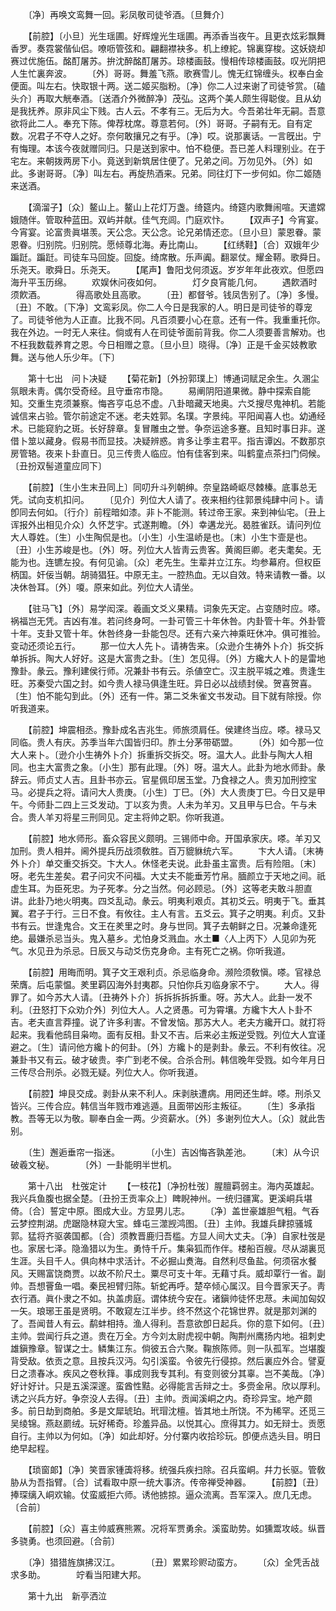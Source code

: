 <!-- { "loadSidebar": true } -->
　　〔净〕再唤文鸾舞一回。彩凤敬司徒爷酒。〔旦舞介〕 

　　【前腔】〔小旦〕光生瑶圃。好辉煌光生瑶圃。再添香当夜午。且更衣炫彩飘舞香罗。奏霓裳偕仙侣。嘹呖管弦和。翩翻襟袂多。机上缭紽。锦裏穿梭。这妖娆却赛过优施伍。酩酊屠苏。拚沈醉酩酊屠苏。琼楼画鼓。慢相传琼楼画鼓。叹光阴把人生忙裏奔波。 
　　〔外〕哥哥。舞羞飞燕。歌赛雪儿。愧无红锦缠头。权奉白金便面。叫左右。快取银十两。送二姬买脂粉。〔净〕你二人过来谢了司徒爷赏。〔磕头介〕再取大觥奉酒。〔送酒介外微醉净〕茂弘。这两个美人颇生得聪俊。且从幼是我抚养。原非风尘下贱。古人云。不孝有三。无后为大。今吾弟壮年无嗣。吾意欲将此二人。奉充下陈。俾荐枕席。尊意若何。〔外〕哥哥。子嗣有无。自有定数。况君子不夺人之好。奈何敢攘兄之有乎。〔净〕哎。说那裏话。一言旣出。宁有悔理。本该今夜就赠同归。只是送到家中。怕不稳便。吾已差人料理别业。在于宅左。来朝拨两房下小。竟送到新筑居住便了。兄弟之间。万勿见外。〔外〕如此。多谢哥哥。〔净〕叫左右。再旋热酒来。兄弟。同往灯下一步何如。你二姬随来送酒。 

　　【滴溜子】〔众〕鳌山上。鳌山上花灯万盏。绮筵内。绮筵内歌舞闹喧。天遣嫦娥随伴。管取种蓝田。双屿并献。佳气充闾。门庭欢忭。 
　　【双声子】今宵宴。今宵宴。论富贵眞堪羡。天公念。天公念。论兄弟情还恋。〔旦小旦〕蒙恩眷。蒙恩眷。归别院。归别院。愿倾尊北海。寿比南山。 
　　【红绣鞋】〔合〕双娥年少蹁跹。蹁跹。司徒车马回旋。回旋。绮席散。乐声阗。翻翠仗。耀金鞯。歌舜日。乐尧天。歌舜日。乐尧天。 
　　【尾声】鲁阳戈何须返。岁岁年年此夜欢。但愿四海升平玉历绵。 
　　欢娱休问夜如何。　　　　灯夕良宵能几何。 
　　遇飮酒时须飮酒。　　　　得高歌处且高歌。 
　　〔丑〕都督爷。钱凤吿别了。〔净〕多慢。〔丑〕不敢。〔下净〕文鸾彩凤。你二人今日是我家的人。明日是司徒爷的尊宠了。司徒爷他为人正直。比我不同。凡百须要小心在意。还有一件。我重重托你。我在外边。一时无人来往。倘或有人在司徒爷面前背我。你二人须要善言解劝。也不枉我数载养育之恩。今日相赠之意。〔旦小旦〕晓得。〔净〕正是千金买妓教歌舞。送与他人乐少年。〔下〕 

　　第十七出　问卜决疑 
　　【菊花新】〔外扮郭璞上〕博通词赋足余生。久溷尘氛眼未靑。偶尔受奇经。且守垂帘市隐。 
　　易阐阴阳道果微。静中探索自能知。交重生克须兼察。悔吝亨屯总不虚。八卦暗藏天地奥。六爻搜尽鬼神机。若能诚信来占验。管尔前途定不迷。老夫姓郭。名璞。字景纯。平阳闻喜人也。幼通经术。已能窥豹之斑。长好辞章。复冒雕虫之誉。争奈运途多蹇。且知时事日非。遂借卜筮以藏身。假易书而显技。决疑辨惑。肯多让季主君平。指吉谭凶。不数那京房管辂。夜来卜卦直日。见三传贵人临应。怕有佳客到来。叫鹤童点茶扫门伺候。〔丑扮双髻道童应同下〕 

　　【前腔】〔生小生末丑同上〕同叨升斗列朝绅。奈皇路崎岖尽棘榛。底事总无凭。试向支机扣问。 
　　〔见介〕列位大人请了。夜来相约往郭景纯肆中问卜。请卽同去何如。〔行介〕前程暗如漆。非卜不能测。转过帝王家。来到神仙宅。〔丑上诨报外出相见介众〕久怀芝宇。式遂荆瞻。〔外〕幸遘龙光。曷胜雀跃。请问列位大人尊姓。〔生〕小生陶侃是也。〔小生〕小生温峤是也。〔末〕小生卞壸是也。〔丑〕小生苏峻是也。〔外〕呀。列位大人皆靑云贵客。黄阁巨卿。老夫耄矣。无能为也。连镳左投。有何见谕。〔众〕老先生。生辈并立江东。均参幕府。但权臣柄国。奸佞当朝。胡骑猖狂。中原无主。一腔热血。无以自效。特来请教一番。以决休咎耳。〔外〕嗄。原来如此。列位大人请坐。 

　　【驻马飞】〔外〕易学闳深。羲画文爻义果精。词象先天定。占变随时应。嗏。祸福岂无凭。吉凶有准。若问终身呵。一卦可管三十年休咎。内卦管十年。外卦管十年。支卦又管十年。休咎终身一卦能包尽。还有六亲六神乘旺休冲。俱可推验。变动还须论五行。 
　　那一位大人先卜。请祷吿来。〔众逊介生祷外卜介〕拆交拆单拆拆。陶大人好好。这是大富贵之卦。〔生〕怎见得。〔外〕方纔大人卜的是雷地豫卦。彖云。豫利建侯行师。况兼卦书有云。杀値空亡。汉主脱平城之难。贵逢生旺。苏秦受六国之封。如今贵人禄马俱逢生旺。异日必以战绩封侯。贺喜贺喜。〔生〕怕不能勾到此。〔外〕还有一件。第二爻朱雀文书发动。目下就有除授。你听我道来。 

　　【前腔】坤震相丞。豫卦成名吉兆生。师旅须肩任。侯建终当应。嗏。禄马又同临。贵人有庆。苏季当年六国皆归印。胙土分茅带砺盟。 
　　〔外〕如今那一位大人来卜。〔逊介小生祷外卜介〕拆重拆交拆交。呀。温大人。此卦与陶大人相同。也主大富贵之象。〔小生〕那有此理。〔外〕呀。温大人。此卦为地水师卦。彖辞云。师贞丈人吉。且卦书亦云。官星佩印居玉堂。乃食禄之人。贵刃加刑控宝马。必提兵之将。请问大人贵庚。〔小生〕丁巳。〔外〕大人贵庚丁巳。今日又是甲午。今师卦二四上三爻发动。丁以亥为贵。人未为羊刃。又且甲与巳合。午与未合。贵人羊刃将星三刑同见。定主将帅之职。你听我道。 

　　【前腔】地水师形。畜众容民义颇明。三锡师中命。开国承家庆。嗏。羊刃又加刑。贵人相并。阃外提兵历战须敎胜。百万貔貅统六军。 
　　卞大人请。〔末祷外卜介〕单交重交拆交。卞大人。休怪老夫说。此卦虽主富贵。后有险阻。〔末〕呀。老先生差矣。君子问灾不问福。大丈夫不能垂芳竹帛。腼颜立于天地之间。祇虚生耳。为臣死忠。为子死孝。分之当然。何必顾忌。〔外〕这等老夫敢斗胆直讲。此卦乃地火明夷。四爻乱动。彖云。明夷利艰贞。其初爻云。明夷于飞。垂其翼。君子于行。三日不食。有攸往。主人有言。五爻云。箕子之明夷。利贞。又卦书有云。世逢鬼合。文王在羑里之时。身与世同。箕子去朝鲜之日。况兼命逢死绝。最嫌杀忌当头。鬼入墓乡。尤怕身爻溅血。水土■〈人上丙下〉人见卯为死气。水见丑为杀忌。日辰又与动爻伤克身命。主有死亡之祸。你听我道。 

　　【前腔】用晦而明。箕子文王艰利贞。杀忌临身命。濒险须敎愼。嗏。官禄总荣膺。后屯蒙愠。羑里羁囚海外封夷郡。只怕你兵刃临身家不宁。 
　　大人。得罪了。如今苏大人请。〔丑祷外卜介〕拆拆拆拆拆重。呀。苏大人。此卦一发不利。〔丑怒打下众劝介外〕列位大人。人之贤愚。可为霄壤。方纔卞大人卜卦不吉。老夫直言莽撞。说了许多利害。不曾发恼。那苏大人。老夫方纔开口。就打将起来。我看他鸱目枭吻。面有反相。卦又不吉。后来必主叛逆受戮。列位大人宜谨避之。〔生〕请问他方纔卜的何卦。〔外〕方纔卜的是剥卦。彖云。不利有攸往。况兼卦书又有云。破才破贵。李广到老不侯。合杀合刑。韩信晚年受戮。如今年月日三传尽合刑杀。必戮无疑。列位大人。你听我道。 

　　【前腔】坤艮交成。剥卦从来不利人。床剥肤遭病。用罔还生衅。嗏。刑杀又皆兴。三传合应。韩信当年戮市难逃遁。且面带凶形主叛征。 
　　〔生〕多承指教。吾等无以为敬。聊奉白金一两。少资薪水。〔外〕多谢列位大人。〔众〕就此吿别。 

　　〔生〕邂逅垂帘一指迷。　　　　〔小生〕吉凶悔吝孰差池。 
　　〔末〕从今识破羲文秘。　　　　〔外〕一卦能明半世机。 

　　第十八出　杜弢定计 
　　【一枝花】〔净扮杜弢〕腥膻羁弱主。海内英雄起。我兴兵鱼腹也据全楚。〔丑扮王贡率众上〕睥睨神州。一统归疆寓。更溪峒兵堪倚。〔合〕誓定中原。图成大业。方显男儿志。 
　　〔净〕盖世豪雄胆气粗。气呑云梦控荆湖。虎踞隐林窥大宝。蜂屯三澨觊鸿图。〔丑〕主帅。我雄兵肆掠骚城郭。猛将齐驱袭国都。〔合〕须教晋鹿归吾槛。方显人间大丈夫。〔净〕自家杜弢是也。家居七泽。隐渔猎以为生。勇恃千斤。集枭狐而作伴。楼船百艘。尽从湖裏觅生涯。头目千人。俱向林中求活计。不必掘山煑海。自然利尽鱼盐。何须宿水餐风。天赐富饶商贾。以故不阶尺土。粟尽可支十年。无藉寸兵。威却覃行一省。副帅。吾想罾鱼一唱。秦民袒臂归陈。斩蛇再呼。楚卒倾心属汉。目今晋家天子。靑衣行酒。眞仆隶之不如。执盖虏庭。谓体统今安在。诸鎭帅徒怀忠荩。未闻加匈奴一矢。琅琊王虽是贤明。不敢窥左江半步。终不然这个花锦世界。就是那刘渊的了。吾闻昔人有云。鹬蚌相持。渔人得利。吾意欲卽日起兵。你的意下如何。〔丑〕主帅。尝闻行兵之道。贵在万全。方今刘太尉虎视中朝。陶荆州鹰扬内地。祖刺史雄鎭豫章。智谋之士。鳞集江东。倘彼五合六聚。鞠旅陈师。则一队孤军。岂堪腹背受敌。依贡之意。且按兵汉沔。勾引溪蛮。令彼先行侵掠。然后裏应外合。譬夏日之溃春冰。疾风之卷秋箨。事成则我专其利。有变则彼分其辜。岂不美哉。〔净〕好计好计。只是五溪深邃。蛮酋性黠。必得能言舌辩之士。多赍金帛。欣以厚利。诱之兴兵方好。争奈没人去得。〔丑〕主帅。贡闻溪峒之内。奇珍异宝。地产颇多。前日劫到商舶。多是文犀琥珀。玳瑁沈檀。皆其地土所饶。不为稀罕。还觅三吴绫锦。燕赵罽绒。玩好稀奇。珍羞异品。以悦其心。庶得其力。如无辩士。贡愿自行。主帅以为何如。〔净〕如此却好。分付寨内收拾珍玩。卽便点选头目。明日绝早起程。 

　　【琐窗郞】〔净〕笑晋家锺簴将移。统强兵疾扫除。召兵蛮峒。幷力长驱。管敎胁从为吾指臂。〔合〕试看取中原一统大事济。传帝禅受神器。 
　　【前腔】〔丑〕捧琛缡入峒欢输。仗蛮威拒六师。诱他掳掠。逼众流离。吾军深入。庶几无虑。〔合前〕 

　　【前腔】〔众〕喜主帅威赛熊罴。况将军贾勇余。溪蛮助势。如獯鬻攻岐。纵晋多骁勇。也须回避。〔合前〕 

　　〔净〕猎猎旌旗拂汉江。　　　　〔丑〕累累珍赆动蛮方。 
　　〔众〕全凭舌战求多助。　　　　竚看当阳建大邦。 

　　第十九出　新亭洒泣 
